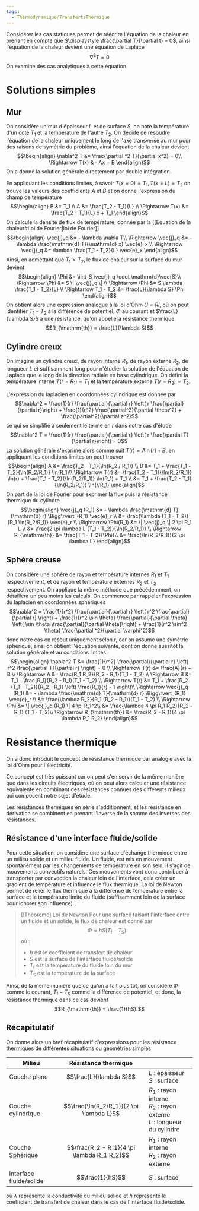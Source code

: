```yaml
---
tags:
  - Thermodynamique/TransfertsThermique
---
```

Considérer les cas statiques permet de réécrire l'équation de la chaleur en prenant en compte que $\displaystyle \frac{\partial T}{\partial t} = 0$, ainsi l'équation de la chaleur devient une équation de Laplace $$\nabla^2 T = 0$$On examine des cas analytiques à cette équation.
# Solutions simples

## Mur

On considère un mur d'épaisseur $L$ et de surface $S$, on note la température d'un coté $T_1$ et la température de l'autre $T_2$. On décide de résoudre l'équation de la chaleur uniquement le long de l'axe transverse au mur pour des raisons de symétrie du problème, ainsi l'équation de la chaleur devient $$\begin{align}
\nabla^2 T &= \frac{\partial ^2 T}{\partial x^2} = 0\\
\Rightarrow T(x) &= Ax + B
\end{align}$$On a donné la solution générale directement par double intégration. 

En appliquant les conditions limites, à savoir $T(x=0) = T_1, T(x=L) = T_2$ on trouve les valeurs des coefficients $A$ et $B$ et on donne l'expression du champ de température $$\begin{align}
B &= T_1 \\
A &= \frac{T_2 - T_1}{L} \\
\Rightarrow T(x) &= \frac{T_2 - T_1}{L} x + T_1
\end{align}$$
On calcule la densité de flux de température, donnée par la [[Equation de la chaleur#Loi de Fourier|loi de Fourier]]$$\begin{align}
\vec{j}_q &= - \lambda \nabla T\\
\Rightarrow \vec{j}_q &= -\lambda \frac{\mathrm{d} T}{\mathrm{d} x} \vec{e}_x \\
\Rightarrow \vec{j}_q &= \lambda \frac{T_1 - T_2}{L} \vec{e}_x
\end{align}$$Ainsi, en admettant que $T_1 > T_2$, le flux de chaleur sur la surface du mur devient $$\begin{align}
\Phi &= \iint_S \vec{j}_q \cdot \mathrm{d}\vec{S}\\
\Rightarrow \Phi &= S \| \vec{j}_q \| \\
\Rightarrow \Phi &= S \lambda \frac{T_1 - T_2}{L} \\
\Rightarrow T_1 - T_2 &= \frac{L}{\lambda S} \Phi
\end{align}$$On obtient alors une expression analogue à la loi d'Ohm $U = RI$, où on peut identifier $T_1 - T_2$ à la différence de potentiel, $\Phi$ au courant et $\frac{L}{\lambda S}$ à une résistance, qu'on appellera résistance thermique.$$R_{\mathrm{th}} = \frac{L}{\lambda S}$$

## Cylindre creux

On imagine un cylindre creux, de rayon interne $R_1$, de rayon externe $R_2$, de longueur $L$ et suffisamment long pour n'étudier la solution de l'équation de Laplace que le long de la direction radiale en base cylindrique. On défini la température interne $T(r = R_1) = T_1$ et la température externe $T(r = R_2) = T_2$. 

L'expression du laplacien en coordonnées cylindrique est donnée par $$\nabla^2 = \frac{1}{r} \frac{\partial}{\partial r} \left( r \frac{\partial}{\partial r}\right) + \frac{1}{r^2} \frac{\partial^2}{\partial \theta^2} + \frac{\partial^2}{\partial z^2}$$ce qui se simplifie à seulement le terme en $r$ dans notre cas d'étude $$\nabla^2 T = \frac{1}{r} \frac{\partial}{\partial r} \left( r \frac{\partial T}{\partial r}\right) = 0$$
La solution générale s'exprime alors comme suit $T(r) = A \ln(r) + B$, en appliquant les conditions limites on peut trouver $$\begin{align}
A &= \frac{T_2 - T_1}{\ln(R_2 / R_1)} \\
B &= T_1 + \frac{T_1 - T_2}{\ln(R_2/R_1)} \ln(R_1)\\
\Rightarrow T(r) &= \frac{T_2 - T_1}{\ln(R_2/R_1)} \ln(r) + \frac{T_1 - T_2}{\ln(R_2/R_1)} \ln(R_1) + T_1 \\
&= T_1 + \frac{T_2 - T_1}{\ln(R_2/R_1)} \ln(r/R_1)
\end{align}$$
On part de la loi de Fourier pour exprimer la flux puis la résistance thermique du cylindre  $$\begin{align}
\vec{j}_q (R_1) &= - \lambda \frac{\mathrm{d} T}{\mathrm{d} r} \Bigg\rvert_{R_1} \vec{e}_r \\
&= \frac{\lambda (T_1 - T_2)}{R_1 \ln(R_2/R_1)} \vec{e}_r \\
\Rightarrow \Phi(R_1) &= \| \vec{j}_q \| 2 \pi R_1 L \\
&= \frac{2 \pi \lambda L (T_1 - T_2)}{\ln(R_2/R_1)} \\
\Rightarrow R_{\mathrm{th}} &= \frac{T_1 - T_2}{\Phi}\\
&= \frac{\ln(R_2/R_1)}{2 \pi \lambda L}
\end{align}$$

## Sphère creuse

On considère une sphère de rayon et température internes $R_1$ et $T_1$ respectivement, et de rayon et température externes $R_2$ et $T_2$ respectivement. On applique la même méthode que précédemment, on détaillera un peu moins les calculs. On commence par rappeler l'expression du laplacien en coordonnées sphériques $$\nabla^2 = \frac{1}{r^2} \frac{\partial}{\partial r} \left( r^2 \frac{\partial}{\partial r} \right) + \frac{1}{r^2 \sin \theta} \frac{\partial}{\partial \theta} \left( \sin \theta \frac{\partial}{\partial \theta}\right) + \frac{1}{r^2 \sin^2 \theta} \frac{\partial ^2}{\partial \varphi^2}$$donc notre cas on résout uniquement selon $r$, car on assume une symétrie sphérique, ainsi on obtient l'équation suivante, dont on donne aussitôt la solution générale et au conditions limites $$\begin{align}
\nabla^2 T &= \frac{1}{r^2} \frac{\partial}{\partial r} \left( r^2 \frac{\partial T}{\partial r} \right) = 0 \\
\Rightarrow T(r) &= \frac{A}{r} + B \\
\Rightarrow A &= \frac{R_1 R_2}{R_2 - R_1}(T_1 - T_2) \\
\Rightarrow B &= T_1 - \frac{R_1}{R_2 - R_1}(T_1 - T_2) \\
\Rightarrow T(r) &= T_1 + \frac{R_2 (T_1 - T_2)}{R_2 - R_1} \left( \frac{R_1}{r} - 1 \right)\\
\Rightarrow \vec{j}_q (R_1) &= - \lambda \frac{\mathrm{d} T}{\mathrm{d} r} \Bigg\rvert_{R_1} \vec{e}_r \\
&= \frac{\lambda R_2}{R_1 (R_2 - R_1)}(T_1 - T_2) \\
\Rightarrow \Phi &= \| \vec{j}_q (R_1) \| 4 \pi R_1^2\\
&= \frac{\lambda 4 \pi R_1 R_2}{R_2 - R_1} (T_1 - T_2)\\
\Rightarrow R_{\mathrm{th}} &= \frac{R_2 - R_1}{4 \pi \lambda R_1 R_2}
\end{align}$$

# Resistance thermique

On a donc introduit le concept de résistance thermique par analogie avec la loi d'Ohm pour l'électricité. 

Ce concept est très puissant car on peut s'en servir de la même manière que dans les circuits électriques, où on peut alors calculer une résistance équivalente en combinant des résistances connues des différents milieux qui composent notre sujet d'étude. 

Les résistances thermiques en série s'additionnent, et les résistance en dérivation se combinent en prenant l'inverse de la somme des inverses des résistances.

## Résistance d'une interface fluide/solide

Pour cette situation, on considère une surface d'échange thermique entre un milieu solide et un milieu fluide. Un fluide, est mis en mouvement spontanément par les changements de température en son sein, il s'agit de mouvements convectifs naturels. Ces mouvements vont donc contribuer à transporter par convection la chaleur loin de l'interface, cela créer un gradient de température et influence le flux thermique. La loi de Newton permet de relier le flux thermique à la différence de température entre la surface et la température limite du fluide (suffisamment loin de la surface pour ignorer son influence).

> [!Théorème] Loi de Newton
> Pour une surface faisant l'interface entre un fluide et un solide, le flux de chaleur est donné par $$\Phi = h S (T_{\mathrm{f}} - T_{\mathrm{S}})$$ où : 
> - $h$ est le coefficient de transfert de chaleur
> - $S$ est la surface de l'interface fluide/solide
> - $T_{\mathrm{f}}$ est la température du fluide loin du mur
> - $T_{\mathrm{S}}$ est la température de la surface

Ainsi, de la même manière que ce qu'on a fait plus tôt, on considère $\Phi$ comme le courant, $T_{\mathrm{f}} - T_{\mathrm{S}}$ comme la différence de potentiel, et donc, la résistance thermique dans ce cas devient $$R_{\mathrm{th}} = \frac{1}{hS}.$$

## Récapitulatif

On donne alors un bref récapitulatif d'expressions pour les résistance thermiques de différentes situations ou géométries simples


| Milieu                  | Résistance thermique                        |                                                                              |
| ----------------------- | ------------------------------------------- | ---------------------------------------------------------------------------- |
| Couche plane            | $$\frac{L}{\lambda S}$$                     | $L$ : épaisseur<br>$S$ : surface                                             |
| Couche cylindrique      | $$\frac{\ln(R_2/R_1)}{2 \pi \lambda L}$$    | $R_1$ : rayon interne<br>$R_2$ : rayon externe<br>$L$ : longueur du cylindre |
| Couche Sphérique        | $$\frac{R_2 - R_1}{4 \pi \lambda R_1 R_2}$$ | $R_1$ : rayon interne<br>$R_2$ : rayon externe                               |
| Interface fluide/solide | $$\frac{1}{hS}$$                            | $S$ : surface                                                                |
où $\lambda$ représente la conductivité du milieu solide et $h$ représente le coefficient de transfert de chaleur dans le cas de l'interface fluide/solide.